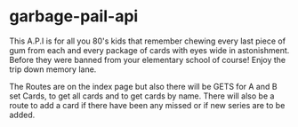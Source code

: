 # garbage-pail-api

This A.P.I is for all you 80's kids that remember chewing every last piece of gum from each and every package of cards with eyes wide in astonishment. Before they were banned from your elementary school of course! Enjoy the trip down memory lane.

The Routes are on the index page but also there will be 
GETS for A and B set Cards, to get all cards and to get cards by name.  There will also be a route to add a card if there have been any missed or if new series are to be added.